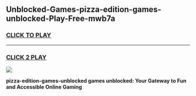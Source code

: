 
## Unblocked-Games-pizza-edition-games-unblocked-Play-Free-mwb7a
<h3>
<a href="https://premium76.site?title=pizza-edition-games-unblocked&ref=23A">CLICK TO PLAY</a></h3>
<hr>

<h3>
<a href="https://premium76.site?title=pizza-edition-games-unblocked&ref=23A">CLICK 2 PLAY</a>
  
</h3>

<a href="https://premium76.site?title=pizza-edition-games-unblocked&ref=23A"><img src="https://clearcache.store/games.png"></a>


**pizza-edition-games-unblocked games unblocked: Your Gateway to Fun and Accessible Online Gaming**
